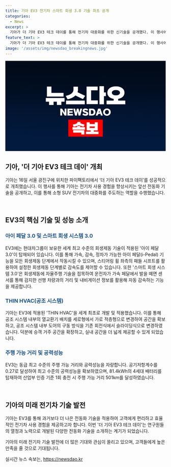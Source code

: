 ```yaml
---
title: 기아 EV3 전기차 스마트 회생 3.0 기술 최초 공개
categories:
  - News
excerpt: >
  기아가 더 기아 EV3 테크 데이를 통해 전기차 대중화를 위한 신기술을 공개했다. 이 행사에서 기아는 EV3의 주요 기술과 성능을 소개하였는데, 아이 페달 3.0, 스마트 회생 시스템 3.0, THIN HVAC, 81.4kWh의 4세대 배터리 등을 선보였다. 또한, 주행 가능 거리 가이드, 공력성능, R&H 및 NVH 성능의 향상에도 주력하였다. 이러한 다양한 전동화 기술은 고객에게 더욱 편리하고 만족스러운 전기차 사용 경험을 제공할 것으로 기대된다.
feature_text: >
  기아가 더 기아 EV3 테크 데이를 통해 전기차 대중화를 위한 신기술을 공개했다. 이 행사에서 기아는 EV3의 주요 기술과 성능을 소개하였는데, 아이 페달 3.0, 스마트 회생 시스템 3.0, THIN HVAC, 81.4kWh의 4세대 배터리 등을 선보였다. 또한, 주행 가능 거리 가이드, 공력성능, R&H 및 NVH 성능의 향상에도 주력하였다. 이러한 다양한 전동화 기술은 고객에게 더욱 편리하고 만족스러운 전기차 사용 경험을 제공할 것으로 기대된다.
image: '/assets/img/newsdao_breakingnews.jpg'
---
```


<p><img src="/assets/img/newsdao_breakingnews.jpg" alt="cryptoinkorea 속보" /></p>

<h2 data-ke-size="size26">기아, '더 기아 EV3 테크 데이' 개최</h2>

<p>기아는 16일 서울 광진구에 위치한 파이팩토리에서 ‘더 기아 EV3 테크 데이’를 성공적으로 개최했습니다. 이 행사를 통해 기아는 전기차 사용 경험을 향상시키는 앞선 전동화 기술을 공개하고, 이를 통해 소형 SUV 전기차의 대중화를 주도하는 역할을 수행했습니다.</p>

<p data-ke-size="size16">&nbsp;</p>

<h2 data-ke-size="size24">EV3의 핵심 기술 및 성능 소개</h2>

<h3><b><span style="color: #1a5490;">아이 페달 3.0 및 스마트 회생 시스템 3.0</span></b></h3>

<p>EV3에는 현대차그룹이 보유한 세계 최고 수준의 회생제동 기술이 적용된 '아이 페달 3.0'이 탑재되어 있습니다. 이를 통해 가속, 감속, 정차가 가능한 아이 페달(i-Pedal) 기능을 모든 회생제동 단계에서 작동시킬 수 있으며, 스티어링 휠 좌측의 패들 시프트를 활용하여 설정한 회생제동 단계별로 감속도를 제어할 수 있습니다. 또한 '스마트 회생 시스템 3.0'은 회생제동에 자율주행 기술을 접목하여 운전자가 가속 페달에서 발을 떼면 센서를 통해 감지한 선행 차량과의 거리 및 내비게이션 정보를 활용해 자동 감속하는 기능을 제공합니다.</p>

<h3><b><span style="color: #1a5490;">THIN HVAC(공조 시스템)</span></b></h3>

<p>기아는 EV3에 적용된 'THIN HVAC'을 세계 최초로 개발 및 적용했습니다. 이를 통해 공조 시스템 내부의 열교환기 배치를 세로형에서 가로 적층형으로 변경하여 공간을 확보하고, 공조 시스템 내부 도어의 구동 방식을 기존 회전식에서 슬라이딩식으로 변경하였습니다. 덕분에 승객 거주 공간을 확장하고, 실내 공간을 더 넓게 제공할 수 있게 되었습니다.</p>

<h3><b><span style="color: #1a5490;">주행 가능 거리 및 공력성능</span></b></h3>

<p>EV3는 동급 최고 수준의 주행 가능 거리와 공력성능을 자랑합니다. 공기저항계수를 0.27로 달성하여 최고 수준의 공력성능을 확보하였으며, 81.4kWh의 4세대 배터리를 탑재하여 산업부 인증 기준 1회 충전 시 주행 가능 거리 501km를 달성하였습니다.</p>

<p data-ke-size="size16">&nbsp;</p>

<h2 data-ke-size="size24">기아의 미래 전기차 기술 발전</h2>

<p>기아는 EV3를 통해 과거보다 더 나은 전동화 기술을 적용하여 고객에게 편리하고 효율적인 전기차 사용 경험을 제공하고자 합니다. 이번 '더 기아 EV3 테크 데이'는 연구원들의 열정과 노력으로 개발된 다양한 전동화 기술을 소개하는 계기가 되었습니다.</p>

<p>기아의 미래 전기차 기술 발전에 더 많은 기대와 관심이 쏠리고 있으며, 고객들에게 높은 만족을 줄 것으로 기대됩니다.</p>
실시간 뉴스 속보는, <a href="https://newsdao.kr" rel="dofollow">https://newsdao.kr</a>


